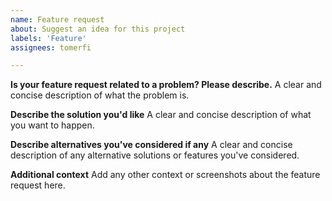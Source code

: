 ```yaml
---
name: Feature request
about: Suggest an idea for this project
labels: 'Feature'
assignees: tomerfi

---
```


**Is your feature request related to a problem? Please describe.**
A clear and concise description of what the problem is.

**Describe the solution you'd like**
A clear and concise description of what you want to happen.

**Describe alternatives you've considered if any**
A clear and concise description of any alternative solutions or features you've considered.

**Additional context**
Add any other context or screenshots about the feature request here.
